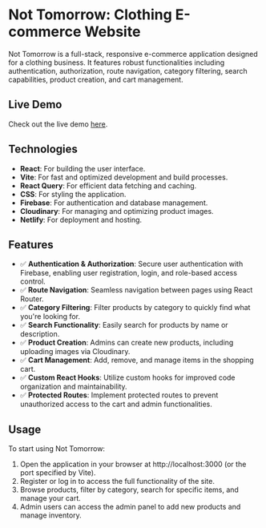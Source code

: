 # Not Tomorrow: Clothing E-commerce Website

Not Tomorrow is a full-stack, responsive e-commerce application designed for a clothing business. It features robust functionalities including authentication, authorization, route navigation, category filtering, search capabilities, product creation, and cart management.

## Live Demo

Check out the live demo [here](https://not-tomorrow-ecommerce.netlify.app/).

## Technologies

- **React**: For building the user interface.
- **Vite**: For fast and optimized development and build processes.
- **React Query**: For efficient data fetching and caching.
- **CSS**: For styling the application.
- **Firebase**: For authentication and database management.
- **Cloudinary**: For managing and optimizing product images.
- **Netlify**: For deployment and hosting.

## Features

- ✅ **Authentication & Authorization**: Secure user authentication with Firebase, enabling user registration, login, and role-based access control.
- ✅ **Route Navigation**: Seamless navigation between pages using React Router.
- ✅ **Category Filtering**: Filter products by category to quickly find what you're looking for.
- ✅ **Search Functionality**: Easily search for products by name or description.
- ✅ **Product Creation**: Admins can create new products, including uploading images via Cloudinary.
- ✅ **Cart Management**: Add, remove, and manage items in the shopping cart.
- ✅ **Custom React Hooks**: Utilize custom hooks for improved code organization and maintainability.
- ✅ **Protected Routes**: Implement protected routes to prevent unauthorized access to the cart and admin functionalities.

## Usage

To start using Not Tomorrow:

1. Open the application in your browser at http://localhost:3000 (or the port specified by Vite).
2. Register or log in to access the full functionality of the site.
3. Browse products, filter by category, search for specific items, and manage your cart.
4. Admin users can access the admin panel to add new products and manage inventory.
